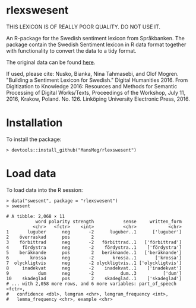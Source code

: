 # rlexswesent

THIS LEXICON IS OF REALLY POOR QUALITY. DO NOT USE IT.

An R-package for the Swedish sentiment lexicon from Språkbanken. The package contain the Swedish Sentiment lexicon in R data format together with functionality to convert the data to a tidy format.

The original data can be found [here](https://spraakbanken.gu.se/eng/resource/sentimentlex).

If used, please cite:
Nusko, Bianka, Nina Tahmasebi, and Olof Mogren. "Building a Sentiment Lexicon for Swedish." Digital Humanities 2016. From Digitization to Knowledge 2016: Resources and Methods for Semantic Processing of Digital Works/Texts, Proceedings of the Workshop, July 11, 2016, Krakow, Poland. No. 126. Linköping University Electronic Press, 2016.

# Installation

To install the package:

```
> devtools::install_github("MansMeg/rlexswesent")
```

# Load data

To load data into the R session:

```
> data("swesent", package = "rlexswesent")
> swesent

# A tibble: 2,068 × 11
           word polarity strength           sense     written_form
          <chr>   <fctr>    <int>           <chr>            <chr>
1       luguber      neg       -2      luguber..1      ['luguber']
2    överraskad      pos        2                                 
3    förbittrad      neg       -2   förbittrad..1   ['förbittrad']
4     fördystra      neg       -2    fördystra..1    ['fördystra']
5    beräknande      pos        2   beräknande..1   ['beräknande']
6        krossa      neg       -2       krossa..1       ['krossa']
7  olyckligtvis      neg       -2 olyckligtvis..1 ['olyckligtvis']
8     inadekvat      neg       -2    inadekvat..1    ['inadekvat']
9           dum      neg       -2          dum..3          ['dum']
10    skadeglad      pos        2    skadeglad..1    ['skadeglad']
# ... with 2,058 more rows, and 6 more variables: part_of_speech <fctr>,
#   confidence <dbl>, lemgram <chr>, lemgram_frequency <int>,
#   lemma_frequency <chr>, example <chr>
```

